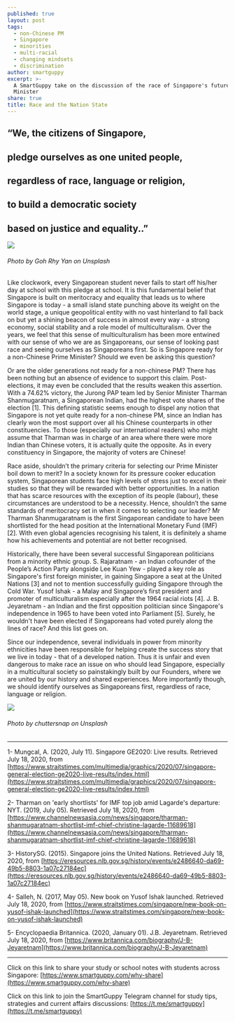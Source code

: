 ```yaml
---
published: true
layout: post
tags:
  - non-Chinese PM
  - Singapore
  - minorities
  - multi-racial
  - changing mindsets
  - discrimination
author: smartguppy
excerpt: >-
  A SmartGuppy take on the discussion of the race of Singapore's future Prime
  Minister
share: true
title: Race and the Nation State
---
```

## “We, the citizens of Singapore,

## pledge ourselves as one united people,

## regardless of race, language or religion,

## to build a democratic society

## based on justice and equality..”

![]({{site.baseurl}}/images/goh-rhy-yan-7erinyJlw0Y-unsplash.jpg)

###### Photo by Goh Rhy Yan on Unsplash



Like clockwork, every Singaporean student never fails to start off his/her day at school with this pledge at school. It is this fundamental belief that Singapore is built on meritocracy and equality that leads us to where Singapore is today - a small island state punching above its weight on the world stage, a unique geopolitical entity with no vast hinterland to fall back on but yet a shining beacon of success in almost every way - a strong economy, social stability and a role model of multiculturalism. Over the years, we feel that this sense of multiculturalism has been more entwined with our sense of who we are as Singaporeans, our sense of looking past race and seeing ourselves as Singaporeans first.  So is Singapore ready for a non-Chinese Prime Minister? Should we even be asking this question?

Or are the older generations not ready for a non-chinese PM? There has been nothing but an absence of evidence to support this claim. Post-elections, it may even be concluded that the results weaken this assertion. With a 74.62% victory, the Jurong PAP team led by Senior Minister Tharman Shanmugaratnam, a Singaporean Indian, had the highest vote shares of the election [1]. This defining statistic seems enough to dispel any notion that Singapore is not yet quite ready for a non-chinese PM,  since an Indian has clearly won the most support over all his Chinese counterparts in other constituencies. To those (especially our international readers) who might assume that Tharman was in charge of an area where there were more Indian than Chinese voters, it is actually quite the opposite. As in every constituency in Singapore, the majority of voters are Chinese!

Race aside, shouldn’t the primary criteria for selecting our Prime Minister boil down to merit? In a society known for its pressure cooker education system, Singaporean students face high levels of stress just to excel in their studies so that they will be rewarded with better opportunities. In  a nation that has scarce resources with the exception of its people (labour), these circumstances are understood to be a necessity. Hence, shouldn’t the same standards of meritocracy set in when it comes to selecting our leader? Mr Tharman Shanmugaratnam is the first Singaporean candidate to have been shortlisted for the head position at the International Monetary Fund (IMF) [2]. With even global agencies recognising his talent, it is definitely a shame how his achievements and potential are not better recognised. 

Historically, there have been several successful Singaporean politicians from a minority ethnic group. S. Rajaratnam - an Indian cofounder of the People’s Action Party alongside Lee Kuan Yew - played a key role as Singapore's first foreign minister,  in gaining Singapore a seat at the United Nations [3] and not to mention successfully guiding Singapore through the Cold War. Yusof Ishak - a Malay and Singapore’s first president and promoter of multiculturalism especially after the 1964 racial riots [4]. J. B. Jeyaretnam - an Indian and the first opposition politician since Singapore's independence in 1965 to have been voted into Parliament [5]. Surely, he wouldn't have been elected if Singaporeans  had  voted purely along the lines of race? And this list goes on. 

Since our independence, several individuals in power from minority ethnicities have been responsible for helping create the success story that we live in today - that of a developed nation. Thus it is unfair and even dangerous to make race an issue on who should lead Singapore, especially in a multicultural society so painstakingly built by our Founders, where we are united by our history and shared experiences. More importantly though, we should identify ourselves as Singaporeans first, regardless of race, language or religion.


![]({{site.baseurl}}/images/chuttersnap-dwjjNs1Hl1k-unsplash.jpg)

###### Photo by chuttersnap on Unsplash

----------------------

1- Mungcal, A. (2020, July 11). Singapore GE2020: Live results. Retrieved July 18, 2020, from [https://www.straitstimes.com/multimedia/graphics/2020/07/singapore-general-election-ge2020-live-results/index.html](https://www.straitstimes.com/multimedia/graphics/2020/07/singapore-general-election-ge2020-live-results/index.html)

2- Tharman on 'early shortlists' for IMF top job amid Lagarde's departure: NYT. (2019, July 05). Retrieved July 18, 2020, from [https://www.channelnewsasia.com/news/singapore/tharman-shanmugaratnam-shortlist-imf-chief-christine-lagarde-11689618](https://www.channelnewsasia.com/news/singapore/tharman-shanmugaratnam-shortlist-imf-chief-christine-lagarde-11689618)

3- HistorySG. (2015). Singapore joins the United Nations. Retrieved July 18, 2020, from [https://eresources.nlb.gov.sg/history/events/e2486640-da69-49b5-8803-1a07c27184ec](https://eresources.nlb.gov.sg/history/events/e2486640-da69-49b5-8803-1a07c27184ec)

4- Salleh, N. (2017, May 05). New book on Yusof Ishak launched. Retrieved July 18, 2020, from [https://www.straitstimes.com/singapore/new-book-on-yusof-ishak-launched](https://www.straitstimes.com/singapore/new-book-on-yusof-ishak-launched)

5- Encyclopaedia Britannica. (2020, January 01). J.B. Jeyaretnam. Retrieved July 18, 2020, from [https://www.britannica.com/biography/J-B-Jeyaretnam](https://www.britannica.com/biography/J-B-Jeyaretnam)


----------------------------------

Click on this link to share your study or school notes with students across Singapore: [https://www.smartguppy.com/why-share](https://www.smartguppy.com/why-share)

Click on this link to join the SmartGuppy Telegram channel for  study tips, strategies and current affairs discussions: [https://t.me/smartguppy](https://t.me/smartguppy)
